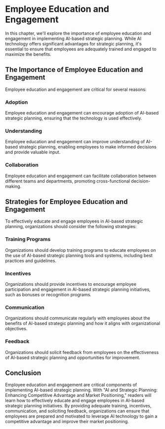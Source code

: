 Employee Education and Engagement
=========================================================================================

In this chapter, we'll explore the importance of employee education and engagement in implementing AI-based strategic planning. While AI technology offers significant advantages for strategic planning, it's essential to ensure that employees are adequately trained and engaged to maximize the benefits.

The Importance of Employee Education and Engagement
---------------------------------------------------

Employee education and engagement are critical for several reasons:

### Adoption

Employee education and engagement can encourage adoption of AI-based strategic planning, ensuring that the technology is used effectively.

### Understanding

Employee education and engagement can improve understanding of AI-based strategic planning, enabling employees to make informed decisions and provide valuable input.

### Collaboration

Employee education and engagement can facilitate collaboration between different teams and departments, promoting cross-functional decision-making.

Strategies for Employee Education and Engagement
------------------------------------------------

To effectively educate and engage employees in AI-based strategic planning, organizations should consider the following strategies:

### Training Programs

Organizations should develop training programs to educate employees on the use of AI-based strategic planning tools and systems, including best practices and guidelines.

### Incentives

Organizations should provide incentives to encourage employee participation and engagement in AI-based strategic planning initiatives, such as bonuses or recognition programs.

### Communication

Organizations should communicate regularly with employees about the benefits of AI-based strategic planning and how it aligns with organizational objectives.

### Feedback

Organizations should solicit feedback from employees on the effectiveness of AI-based strategic planning and opportunities for improvement.

Conclusion
----------

Employee education and engagement are critical components of implementing AI-based strategic planning. With "AI and Strategic Planning: Enhancing Competitive Advantage and Market Positioning," readers will learn how to effectively educate and engage employees in AI-based strategic planning initiatives. By providing adequate training, incentives, communication, and soliciting feedback, organizations can ensure that employees are prepared and motivated to leverage AI technology to gain a competitive advantage and improve their market positioning.
